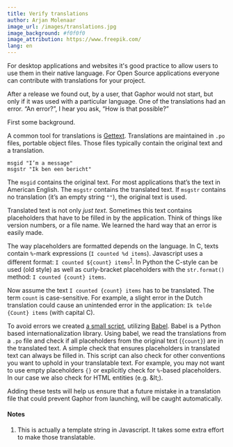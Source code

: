 ```yaml
---
title: Verify translations
author: Arjan Molenaar
image_url: /images/translations.jpg
image_background: #f0f0f0
image_attribution: https://www.freepik.com/
lang: en
---
```


For desktop applications and websites it's good practice to allow users to use
them in their native language. For Open Source applications everyone can
contribute with translations for your project.

After a release we found out, by a user, that Gaphor would not start, but only
if it was used with a particular language. One of the translations
had an error. “An error?”, I hear you ask, “How is that possible?”

<!--break-->

First some background.

A common tool for translations is
[Gettext](https://www.gnu.org/software/gettext/). Translations are maintained
in `.po` files, portable object files. Those files typically contain the
original text and a translation.

```gettext
msgid "I’m a message"
msgstr "Ik ben een bericht"
```

The `msgid` contains the original text. For most applications that’s the text
in American English. The `msgstr` contains the translated text. If `msgstr`
contains no translation (it’s an empty string `""`), the original text is
used.

Translated text is not only _just text_. Sometimes this text contains
placeholders that have to be filled in by the application. Think of things like
version numbers, or a file name. We learned the hard way that an error is
easily made.

The way placeholders are formatted depends on the language. In C, texts contain
`%`-mark expressions (`I counted %d items`). Javascript uses a different
format: `I counted ${count} items`<sup>[1](#note1)</sup>. In Python the
C-style can be used (old style) as well as curly-bracket placeholders with the
`str.format()` method: `I counted {count} items`.

Now assume the text `I counted {count} items` has to be translated. The term
`count` is case-sensitive. For example, a slight error in the Dutch translation
could cause an unintended error in the application: `Ik telde {Count} items`
(with capital C).

To avoid errors we created [a small
script](https://github.com/gaphor/gaphor/blob/main/po/check-babel.py), utilizing
[Babel](https://babel.pocoo.org/). Babel is a Python based internationalization
library. Using babel, we read the translations from a `.po` file and check if
all placeholders from the original text (`{count}`) are in the translated text.
A simple check that ensures placeholders in translated text can
always be filled in. This script can also check for other conventions you want
to uphold in your translatable text. For example, you may not want to use empty
placeholders `{}` or explicitly check for `%`-based placeholders. In our case
we also check for HTML entities (e.g. &amp;lt;).

Adding these tests will help us ensure that a future mistake in a translation
file that could prevent Gaphor from launching, will be caught automatically.

#### Notes

1. <a name="note1"></a>This is actually a template string in Javascript. It
   takes some extra effort to make those translatable.
